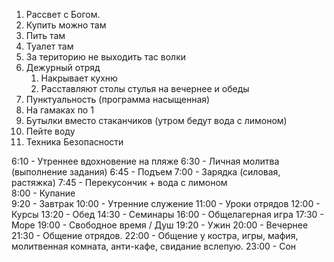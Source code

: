1. Рассвет с Богом.
2. Купить можно там
3. Пить там
4. Туалет там
5. За територию не выходить тас волки
6. Дежурный отряд
	1. Накрывает кухню
	2. Расставляют столы стулья на вечернее и обеды
7. Пунктуальность (программа насыщенная)
8. На гамаках по 1
9. Бутылки вместо стаканчиков (утром бедут вода с лимоном)
10. Пейте воду
11. Техника Безопасности


6:10 - Утреннее вдохновение на пляже 
6:30 - Личная молитва (выполнение задания)
6:45 - Подъем
7:00 - Зарядка (силовая, растяжка)
7:45  - Перекусончик + вода с лимоном  
8:00 - Купание  
9:20 - Завтрак
10:00 - Утренние служение
11:00 - Уроки отрядов
12:00 - Курсы
13:20 - Обед
14:30 - Семинары
16:00 - Общелагерная игра
17:30 - Море
19:00 - Свободное время / Душ
19:20 - Ужин
20:00 - Вечернее
21:30 - Общение отрядов.
22:00 - Общение у костра, игры, мафия, молитвенная комната, анти-кафе, свидание вслепую.
23:00 - Сон